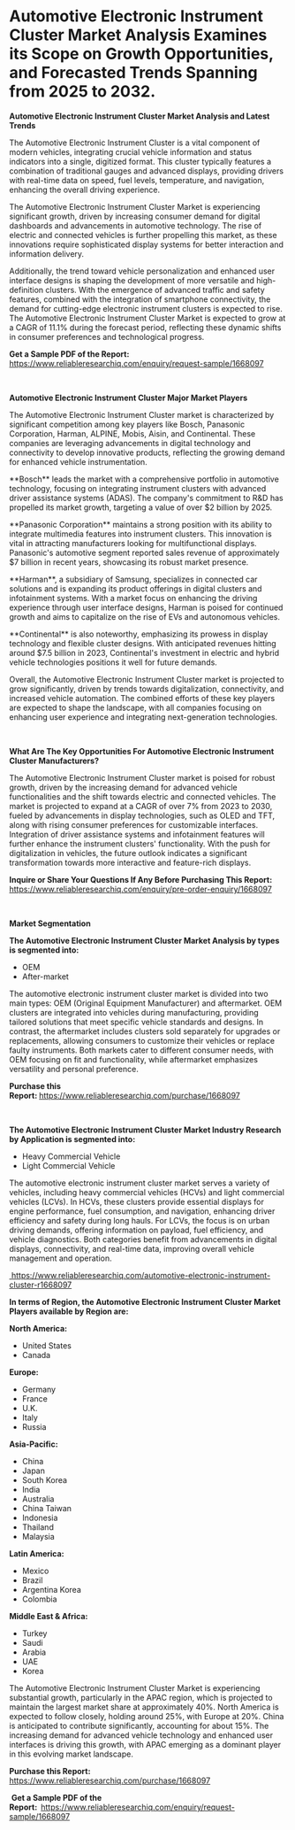 <p><h1>Automotive Electronic Instrument Cluster Market Analysis Examines its Scope on Growth Opportunities, and Forecasted Trends Spanning from 2025 to 2032.</h1></p><p><strong>Automotive Electronic Instrument Cluster Market Analysis and Latest Trends</strong></p>
<p><p>The Automotive Electronic Instrument Cluster is a vital component of modern vehicles, integrating crucial vehicle information and status indicators into a single, digitized format. This cluster typically features a combination of traditional gauges and advanced displays, providing drivers with real-time data on speed, fuel levels, temperature, and navigation, enhancing the overall driving experience.</p><p>The Automotive Electronic Instrument Cluster Market is experiencing significant growth, driven by increasing consumer demand for digital dashboards and advancements in automotive technology. The rise of electric and connected vehicles is further propelling this market, as these innovations require sophisticated display systems for better interaction and information delivery. </p><p>Additionally, the trend toward vehicle personalization and enhanced user interface designs is shaping the development of more versatile and high-definition clusters. With the emergence of advanced traffic and safety features, combined with the integration of smartphone connectivity, the demand for cutting-edge electronic instrument clusters is expected to rise. The Automotive Electronic Instrument Cluster Market is expected to grow at a CAGR of 11.1% during the forecast period, reflecting these dynamic shifts in consumer preferences and technological progress.</p></p>
<p><strong>Get a Sample PDF of the Report:&nbsp;</strong> <a href="https://www.reliableresearchiq.com/enquiry/request-sample/1668097?utm_campaign=2276&utm_medium=2&utm_source=Github&utm_content=ia&utm_term=19042025&utm_id=automotive-electronic-instrument-cluster">https://www.reliableresearchiq.com/enquiry/request-sample/1668097</a></p>
<p>&nbsp;</p>
<p><strong>Automotive Electronic Instrument Cluster Major Market Players</strong></p>
<p><p>The Automotive Electronic Instrument Cluster market is characterized by significant competition among key players like Bosch, Panasonic Corporation, Harman, ALPINE, Mobis, Aisin, and Continental. These companies are leveraging advancements in digital technology and connectivity to develop innovative products, reflecting the growing demand for enhanced vehicle instrumentation.</p><p>**Bosch** leads the market with a comprehensive portfolio in automotive technology, focusing on integrating instrument clusters with advanced driver assistance systems (ADAS). The company's commitment to R&D has propelled its market growth, targeting a value of over $2 billion by 2025.</p><p>**Panasonic Corporation** maintains a strong position with its ability to integrate multimedia features into instrument clusters. This innovation is vital in attracting manufacturers looking for multifunctional displays. Panasonic's automotive segment reported sales revenue of approximately $7 billion in recent years, showcasing its robust market presence.</p><p>**Harman**, a subsidiary of Samsung, specializes in connected car solutions and is expanding its product offerings in digital clusters and infotainment systems. With a market focus on enhancing the driving experience through user interface designs, Harman is poised for continued growth and aims to capitalize on the rise of EVs and autonomous vehicles.</p><p>**Continental** is also noteworthy, emphasizing its prowess in display technology and flexible cluster designs. With anticipated revenues hitting around $7.5 billion in 2023, Continental's investment in electric and hybrid vehicle technologies positions it well for future demands.</p><p>Overall, the Automotive Electronic Instrument Cluster market is projected to grow significantly, driven by trends towards digitalization, connectivity, and increased vehicle automation. The combined efforts of these key players are expected to shape the landscape, with all companies focusing on enhancing user experience and integrating next-generation technologies.</p></p>
<p>&nbsp;</p>
<p><strong>What Are The Key Opportunities For Automotive Electronic Instrument Cluster Manufacturers?</strong></p>
<p><p>The Automotive Electronic Instrument Cluster market is poised for robust growth, driven by the increasing demand for advanced vehicle functionalities and the shift towards electric and connected vehicles. The market is projected to expand at a CAGR of over 7% from 2023 to 2030, fueled by advancements in display technologies, such as OLED and TFT, along with rising consumer preferences for customizable interfaces. Integration of driver assistance systems and infotainment features will further enhance the instrument clusters' functionality. With the push for digitalization in vehicles, the future outlook indicates a significant transformation towards more interactive and feature-rich displays.</p></p>
<p><strong>Inquire or Share Your Questions If Any Before Purchasing This Report:</strong> <a href="https://www.reliableresearchiq.com/enquiry/pre-order-enquiry/1668097?utm_campaign=2276&utm_medium=2&utm_source=Github&utm_content=ia&utm_term=19042025&utm_id=automotive-electronic-instrument-cluster">https://www.reliableresearchiq.com/enquiry/pre-order-enquiry/1668097</a></p>
<p>&nbsp;</p>
<p><strong>Market Segmentation</strong></p>
<p><strong>The Automotive Electronic Instrument Cluster Market Analysis by types is segmented into:</strong></p>
<p><ul><li>OEM</li><li>After-market</li></ul></p>
<p><p>The automotive electronic instrument cluster market is divided into two main types: OEM (Original Equipment Manufacturer) and aftermarket. OEM clusters are integrated into vehicles during manufacturing, providing tailored solutions that meet specific vehicle standards and designs. In contrast, the aftermarket includes clusters sold separately for upgrades or replacements, allowing consumers to customize their vehicles or replace faulty instruments. Both markets cater to different consumer needs, with OEM focusing on fit and functionality, while aftermarket emphasizes versatility and personal preference.</p></p>
<p><strong>Purchase this Report:&nbsp;</strong><a href="https://www.reliableresearchiq.com/purchase/1668097?utm_campaign=2276&utm_medium=2&utm_source=Github&utm_content=ia&utm_term=19042025&utm_id=automotive-electronic-instrument-cluster">https://www.reliableresearchiq.com/purchase/1668097</a></p>
<p>&nbsp;</p>
<p><strong>The Automotive Electronic Instrument Cluster Market Industry Research by Application is segmented into:</strong></p>
<p><ul><li>Heavy Commercial Vehicle</li><li>Light Commercial Vehicle</li></ul></p>
<p><p>The automotive electronic instrument cluster market serves a variety of vehicles, including heavy commercial vehicles (HCVs) and light commercial vehicles (LCVs). In HCVs, these clusters provide essential displays for engine performance, fuel consumption, and navigation, enhancing driver efficiency and safety during long hauls. For LCVs, the focus is on urban driving demands, offering information on payload, fuel efficiency, and vehicle diagnostics. Both categories benefit from advancements in digital displays, connectivity, and real-time data, improving overall vehicle management and operation.</p></p>
<p><a href="https://www.reliableresearchiq.com/automotive-electronic-instrument-cluster-r1668097?utm_campaign=2276&utm_medium=2&utm_source=Github&utm_content=ia&utm_term=19042025&utm_id=automotive-electronic-instrument-cluster">&nbsp;https://www.reliableresearchiq.com/automotive-electronic-instrument-cluster-r1668097</a></p>
<p><strong>In terms of Region, the Automotive Electronic Instrument Cluster Market Players available by Region are:</strong></p>
<p>
    <p> <strong> North America: </strong>
        <ul>
            <li>United States</li>
            <li>Canada</li>
        </ul>
        </p> 
    <p> <strong> Europe: </strong>
        <ul>
            <li>Germany</li>
            <li>France</li>
            <li>U.K.</li>
            <li>Italy</li>
            <li>Russia</li>
        </ul>
        </p> 
    <p> <strong> Asia-Pacific: </strong>
        <ul>
            <li>China</li>
            <li>Japan</li>
            <li>South Korea</li>
            <li>India</li>
            <li>Australia</li>
            <li>China Taiwan</li>
            <li>Indonesia</li>
            <li>Thailand</li>
            <li>Malaysia</li>
        </ul>
        </p> 
    <p> <strong> Latin America: </strong>
        <ul>
            <li>Mexico</li>
            <li>Brazil</li>
            <li>Argentina Korea</li>
            <li>Colombia</li>
        </ul>
        </p> 
    <p> <strong> Middle East & Africa: </strong>
        <ul>
            <li>Turkey</li>
            <li>Saudi</li>
            <li>Arabia</li>
            <li>UAE</li>
            <li>Korea</li>
        </ul>
    </p>
    </p>
<p><p>The Automotive Electronic Instrument Cluster Market is experiencing substantial growth, particularly in the APAC region, which is projected to maintain the largest market share at approximately 40%. North America is expected to follow closely, holding around 25%, with Europe at 20%. China is anticipated to contribute significantly, accounting for about 15%. The increasing demand for advanced vehicle technology and enhanced user interfaces is driving this growth, with APAC emerging as a dominant player in this evolving market landscape.</p></p>
<p><strong>Purchase this Report: </strong><a href="https://www.reliableresearchiq.com/purchase/1668097?utm_campaign=2276&utm_medium=2&utm_source=Github&utm_content=ia&utm_term=19042025&utm_id=automotive-electronic-instrument-cluster">https://www.reliableresearchiq.com/purchase/1668097</a></p>
<p>&nbsp;<strong>Get a Sample PDF of the Report:&nbsp;&nbsp;</strong><a href="https://www.reliableresearchiq.com/enquiry/request-sample/1668097?utm_campaign=2276&utm_medium=2&utm_source=Github&utm_content=ia&utm_term=19042025&utm_id=automotive-electronic-instrument-cluster">https://www.reliableresearchiq.com/enquiry/request-sample/1668097</a></p>
<p><strong></strong></p>
<p><p></p><p></p><p></p></p>